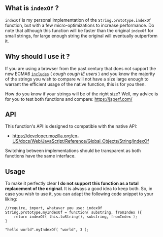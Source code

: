 ## What is `indexOf` ?

`indexOf` is my personal implementation of the `String.prototype.indexOf` function, but with a few micro-optimizations to increase performance.
Do note that although this function will be faster than the original `indexOf` for small strings, for large enough string the original will eventually outperform it.

## Why should I use it ?

If you are using a browser from the past century that does not support the new ECMA6 [`includes`](https://developer.mozilla.org/en-US/docs/Web/JavaScript/Reference/Global_Objects/String/includes) ( *cough cough IE users* ) and you know the majority of the strings you wish to compare will not have a size large enough to warrant the efficient usage of the native function, this is for you then.

How do you know if your strings will be of the right size? Well, my advice is for you to test both functions and compare: https://jsperf.com/

## API

This function's API is designed to compatible with the native API:

 - https://developer.mozilla.org/en-US/docs/Web/JavaScript/Reference/Global_Objects/String/indexOf

Switching between implementations should be transparent as both functions have the same interface.

## Usage

To make it perfectly clear **I do not support this function as a total replacement of the original**. It is always a good idea to keep both.
So, in case you wish to use it, you can adapt the following code snippet to your liking:

    //require, import, whataver you use: indexOf
    String.prototype.myIndexOf = function( substring, fromIndex ){
        return indexOf( this.toString(), substring, fromIndex );
    }

    "hello world".myIndexOf( "world", 3 );

